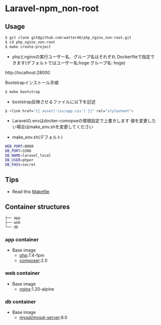 # Laravel-npm_non-root

## Usage

```bash
$ git clone git@github.com:watter46/php_nginx_non-root.git
$ cd php_nginx_non-root
$ make create-project
```

- phpとnginxの実行ユーザー名、グループ名はそれぞれ
Dockerfileで指定できます(デフォルトではユーザー名:hoge グループ名: hoge)

http://localhost:28000

Bootstrapインストール手順

```bash
$ make bootstrap
```

- bootstrap反映させるファイルに以下を記述
```bash
$ <link href="{{ asset('css/app.css') }}" rel="stylesheet">
```

- Laravelの.envはdocker-comopseの環境設定で上書きします
値を変更したい場合はmake_env.shを変更してください

- make_env.sh(デフォルト)
```bash
WEB_PORT=8080
DB_PORT=3306
DB_NAME=laravel_local
DB_USER=phper
DB_PASS=secret
```

## Tips

- Read this [Makefile](https://github.com/watter46/Laravel-npm_non-root/blob/main/Makefile).

## Container structures

```bash
├── app
├── web
└── db
```
### app container

- Base image
  - [php](https://hub.docker.com/_/php):7.4-fpm
  - [composer](https://hub.docker.com/_/composer):2.0

### web container

- Base image
  - [nginx](https://hub.docker.com/_/nginx):1.20-alpine

### db container

- Base image
  - [mysql/mysql-server](https://hub.docker.com/r/mysql/mysql-server):8.0
